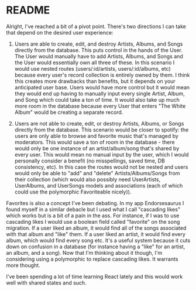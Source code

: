 # README

Alright, I've reached a bit of a pivot point.  There's two directions I can take that depend on the desired user experience:

1. Users are able to create, edit, and destroy Artists, Albums, and Songs directly from the database.  This puts control in the hands of the User.  The User would manually have to add Artists, Albums, and Songs and the User would essentially own all three of these.  In this scenario I would use nested routes (users/:id/artists, users/:id/albums, etc) because every user's record collection is entirely owned by them.  I think this creates more drawbacks than benefits, but it depends on your anticipated user base.  Users would have more control but it would mean they would end up having to manually input every single Artist, Album, and Song which could take a ton of time.  It would also take up much more room in the database because every User that enters "The White Album" would be creating a separate record.

2. Users are not able to create, edit, or destroy Artists, Albums, or Songs directly from the database.  This scenario would be closer to spotify: the users are only able to browse and favorite music that's managed by moderators.  This would save a ton of room in the database - there would only be one instance of an artist/album/song that's shared by every user.  This would mean no manual input by the user, which I would personally consider a benefit (no misspellings, saved time, DB consistency, etc).  In this case the routes would not be nested and users would only be able to "add" and "delete" Artists/Albums/Songs from their collection (which would also possibly need UserArtists, UserAlbums, and UserSongs models and associations (each of which could use the polymorphic Favoriteable nicely)).

Favorites is also a concept I've been debating.  In my app Endorsesaurus I found myself in a similar debacle but I used what I call "cascading likes" which works but is a bit of a pain in the ass.  For instance, if I was to use cascading likes I would use a boolean field called "favorite" on the song migration.  If a user liked an album, it would find all of the songs associated with that album and "like" them.  If a user liked an artist, it would find every album, which would find every song etc.  It's a useful system because it cuts down on confusion in a database (for instance having a "like" for an artist, an album, and a song).  Now that I'm thinking about it though, I'm considering using a polymorphic to replace cascading likes.  It warrants more thought.

I've been spending a lot of time learning React lately and this would work well with shared states and such.

